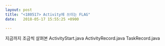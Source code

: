 ```yaml
---
layout: post
title: "<180517> Activity에 쓰이는 FLAG"
date:   2018-05-17 15:55:25 +0900

---
```

지금까지 조금씩 살펴본 ActivityStart.java ActivityRecord.java TaskRecord.java
